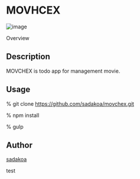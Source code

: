 MOVHCEX
====
![image](http://sadakoa.minibird.jp/img/movchex.png)

Overview

## Description

MOVCHEX is todo app for management movie.

## Usage

% git clone https://github.com/sadakoa/movchex.git

% npm install

% gulp

## Author

[sadakoa](https://twitter.com/sadako_A_)

test
